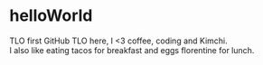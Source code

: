 # helloWorld
TLO first GitHub
TLO here, I <3 coffee, coding and Kimchi.  
I also like eating tacos for breakfast and eggs florentine for lunch. 

